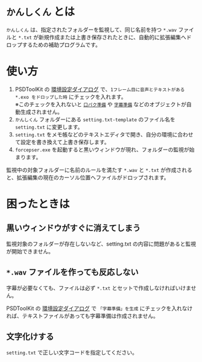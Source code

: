 # `かんしくん` とは

`かんしくん` は、指定されたフォルダーを監視して、同じ名前を持つ `*.wav` ファイルと `*.txt` が新規作成または上書き保存されたときに、自動的に拡張編集へドロップするための補助プログラムです。

# 使い方

1. PSDToolKit の [環境設定ダイアログ](setting.md#環境設定ダイアログ) で、`1フレーム目に音声とテキストがある *.exo をドロップした時` にチェックを入れます。  
※このチェックを入れないと [`口パク準備`](prep.md#口パク準備) や [`字幕準備`](prep.md#字幕準備) などのオブジェクトが自動生成されません。
2. `かんしくん` フォルダーにある `setting.txt-template` のファイル名を `setting.txt` に変更します。
3. `setting.txt` をメモ帳などのテキストエディタで開き、自分の環境に合わせて設定を書き換えて上書き保存します。
4. `forcepser.exe` を起動すると黒いウィンドウが現れ、フォルダーの監視が始まります。

監視中の対象フォルダーに名前のルールを満たす `*.wav` と `*.txt` が作成されると、拡張編集の現在のカーソル位置へファイルがドロップされます。

# 困ったときは

## 黒いウィンドウがすぐに消えてしまう

監視対象のフォルダーが存在しないなど、setting.txt の内容に問題があると監視が開始できません。

## `*.wav` ファイルを作っても反応しない

字幕が必要なくても、ファイルは必ず `*.txt` とセットで作成しなければいけません。

PSDToolKit の [環境設定ダイアログ](setting.md#環境設定ダイアログ) で `「字幕準備」を生成` にチェックを入れなければ、テキストファイルがあっても字幕準備は作成されません。

## 文字化けする

`setting.txt` で正しい文字コードを指定してください。